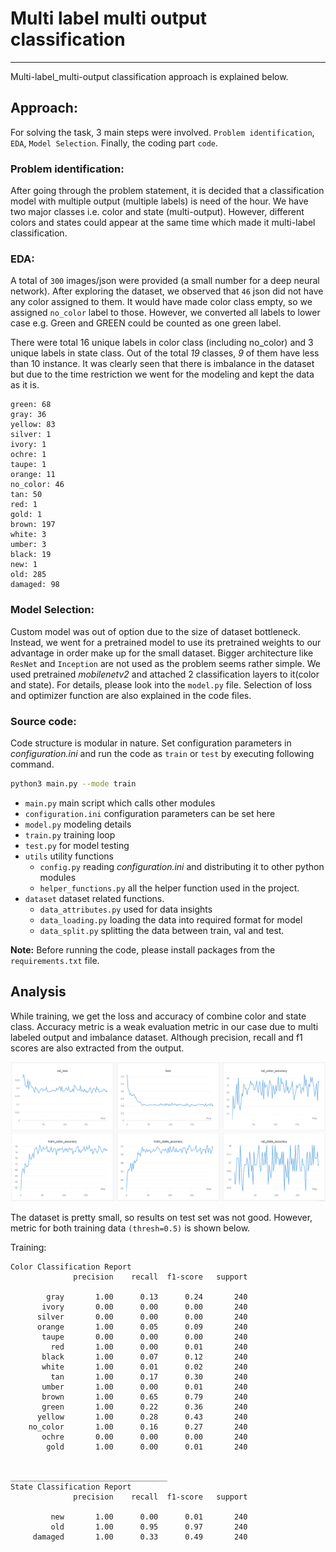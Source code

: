 # Multi label multi output classification

---

Multi-label_multi-output classification approach is explained below.

## Approach:
For solving the task, 3 main steps were involved. `Problem identification`, `EDA`, `Model Selection`.
Finally, the coding part `code`.

### Problem identification:
After going through the problem statement, it is decided that a classification model with multiple output 
(multiple labels) is need of the hour. We have two major classes i.e. color and state (multi-output). 
However, different colors and states could appear at the same time which made it multi-label classification.

### EDA:
A total of `300` images/json were provided (a small number for a deep neural network). After exploring 
the dataset, we observed that `46` json did not have any color assigned to them. It would have made color
class empty, so we assigned `no_color` label to those. However, we converted all labels to lower case e.g.
Green and GREEN could be counted as one green label.

There were total 16 unique labels in color class (including no_color) and 3 unique labels in state class. 
Out of the total *19* classes, *9* of them have less than 10 instance. It was clearly seen that there is imbalance 
in the dataset but due to the time restriction we went for the modeling and kept the data as it is.

```
green: 68
gray: 36
yellow: 83
silver: 1
ivory: 1
ochre: 1
taupe: 1
orange: 11
no_color: 46
tan: 50
red: 1
gold: 1
brown: 197
white: 3
umber: 3
black: 19
new: 1
old: 285
damaged: 98
```
### Model Selection:
Custom model was out of option due to the size of dataset bottleneck. Instead, we went for a pretrained model to use
its pretrained weights to our advantage in order make up for the small dataset. Bigger architecture like `ResNet` 
and `Inception` are not used as the problem seems rather simple. We used pretrained *mobilenetv2* and attached 2 
classification layers to it(color and state). For details, please look into the `model.py` file. 
Selection of loss and optimizer function are also explained in the code files.

### Source code:
Code structure is modular in nature.
Set configuration parameters in *configuration.ini* and run the code as `train` or `test` by executing following command.
```bash
python3 main.py --mode train
```

- `main.py` main script which calls other modules
- `configuration.ini` configuration parameters can be set here
- `model.py` modeling details
- `train.py` training loop
- `test.py` for model testing
- `utils` utility functions
  - `config.py` reading _configuration.ini_ and distributing it to other python modules
  - `helper_functions.py` all the helper function used in the project.
- `dataset` dataset related functions.
  - `data_attributes.py` used for data insights
  - `data_loading.py` loading the data into required format for model
  - `data_split.py` splitting the data between train, val and test.

**Note:** Before running the code, please install packages from the `requirements.txt` file.

## Analysis
While training, we get the loss and accuracy of combine color and state class. Accuracy metric is a weak evaluation
metric in our case due to multi labeled output and imbalance dataset. Although precision, recall and f1 scores are also
extracted from the output.

![Training Graphs](graphs/loss_acc_graph.PNG?raw=true "Loss Accuracy Graph (training and validation)")

The dataset is pretty small, so results on test set was not good. However, metric for both training data `(thresh=0.5)` 
is shown below.

Training:
```
Color Classification Report
              precision    recall  f1-score   support

        gray       1.00      0.13      0.24       240
       ivory       0.00      0.00      0.00       240
      silver       0.00      0.00      0.00       240
      orange       1.00      0.05      0.09       240
       taupe       0.00      0.00      0.00       240
         red       1.00      0.00      0.01       240
       black       1.00      0.07      0.12       240
       white       1.00      0.01      0.02       240
         tan       1.00      0.17      0.30       240
       umber       1.00      0.00      0.01       240
       brown       1.00      0.65      0.79       240
       green       1.00      0.22      0.36       240
      yellow       1.00      0.28      0.43       240
    no_color       1.00      0.16      0.27       240
       ochre       0.00      0.00      0.00       240
        gold       1.00      0.00      0.01       240


___________________________________
State Classification Report
              precision    recall  f1-score   support

         new       1.00      0.00      0.01       240
         old       1.00      0.95      0.97       240
     damaged       1.00      0.33      0.49       240

```